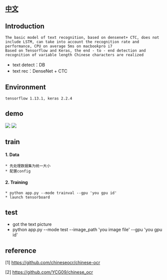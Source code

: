 ## <a href="https://github.com/zhangxiao339/DenseCTC-Keras/tree/master/README_CN.md">中文</a>
## Introduction
    The basic model of text recognition, based on densenet+ CTC, does not include LSTM, can take into account the recognition rate and performance, CPU on average 5ms on macbookpro i7
    Based on Tensorflow and Keras, the end - to - end detection and recognition of variable length Chinese characters are realized
* text detect：DB
* text rec：DenseNet + CTC

## Environment 
    tensorflow 1.13.1, keras 2.2.4

## demo
<div>
    <img src="https://github.com/zhangxiao339/DenseCTC-Keras/tree/master/data/demo/demo.png"/>
    <img src="https://github.com/zhangxiao339/DenseCTC-Keras/tree/master/data/demo/demo_result.png"/>
</div>

## train
#### 1. Data
    * 先处理数据集为统一大小
    * 配置config
#### 2. Training
    * python app.py --mode trainval --gpu 'you gpu id'
    * launch tensorboard

## test
* got the text picture
* python app.py --mode test --image_path 'you image file' --gpu 'you gpu id'

## reference
[1] https://github.com/chineseocr/chinese-ocr

[2] https://github.com/YCG09/chinese_ocr